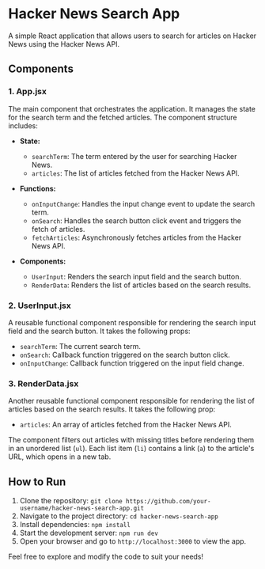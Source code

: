 

# Hacker News Search App

A simple React application that allows users to search for articles on Hacker News using the Hacker News API.

## Components

### 1. App.jsx

The main component that orchestrates the application. It manages the state for the search term and the fetched articles. The component structure includes:

- **State:**
  - `searchTerm`: The term entered by the user for searching Hacker News.
  - `articles`: The list of articles fetched from the Hacker News API.

- **Functions:**
  - `onInputChange`: Handles the input change event to update the search term.
  - `onSearch`: Handles the search button click event and triggers the fetch of articles.
  - `fetchArticles`: Asynchronously fetches articles from the Hacker News API.

- **Components:**
  - `UserInput`: Renders the search input field and the search button.
  - `RenderData`: Renders the list of articles based on the search results.

### 2. UserInput.jsx

A reusable functional component responsible for rendering the search input field and the search button. It takes the following props:

- `searchTerm`: The current search term.
- `onSearch`: Callback function triggered on the search button click.
- `onInputChange`: Callback function triggered on the input field change.

### 3. RenderData.jsx

Another reusable functional component responsible for rendering the list of articles based on the search results. It takes the following prop:

- `articles`: An array of articles fetched from the Hacker News API.

The component filters out articles with missing titles before rendering them in an unordered list (`ul`). Each list item (`li`) contains a link (`a`) to the article's URL, which opens in a new tab.

## How to Run

1. Clone the repository: `git clone https://github.com/your-username/hacker-news-search-app.git`
2. Navigate to the project directory: `cd hacker-news-search-app`
3. Install dependencies: `npm install`
4. Start the development server: `npm run dev`
5. Open your browser and go to `http://localhost:3000` to view the app.

Feel free to explore and modify the code to suit your needs!
